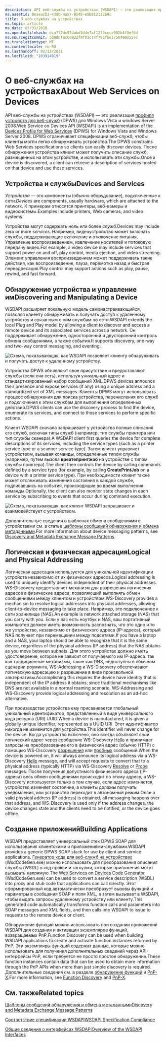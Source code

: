 ```yaml
---
description: API веб-службы на устройствах (WSDAPI) — это реализация профиля устройств для веб-служб (DPWS) для Windows Vista и Windows Server 2008.
ms.assetid: 8eaeacb3-43db-4a57-8548-e5b81213269c
title: О веб-службах на устройствах
ms.topic: article
ms.date: 05/31/2018
ms.openlocfilehash: dca7f7dc97dabd3dde7af12f3cece992b4f0ef6d
ms.sourcegitcommit: 5b98bf8c68922f8f03c14f793fbe17504900559c
ms.translationtype: MT
ms.contentlocale: ru-RU
ms.lasthandoff: 02/12/2021
ms.locfileid: "103914019"
---
```

# <a name="about-web-services-on-devices"></a><span data-ttu-id="8ba53-103">О веб-службах на устройствах</span><span class="sxs-lookup"><span data-stu-id="8ba53-103">About Web Services on Devices</span></span>

<span data-ttu-id="8ba53-104">API веб-службы на устройствах (WSDAPI) — это реализация [профиля устройств для веб-служб](https://specs.xmlsoap.org/ws/2006/02/devprof/) (DPWS) для Windows Vista и windows Server 2008.</span><span class="sxs-lookup"><span data-stu-id="8ba53-104">Web Service on Devices API (WSDAPI) is an implementation of the [Devices Profile for Web Services](https://specs.xmlsoap.org/ws/2006/02/devprof/) (DPWS) for Windows Vista and Windows Server 2008.</span></span> <span data-ttu-id="8ba53-105">DPWS ограничивает спецификации веб-служб, чтобы клиенты могли легко обнаруживать устройства.</span><span class="sxs-lookup"><span data-stu-id="8ba53-105">The DPWS constrains Web Services specifications so clients can easily discover devices.</span></span> <span data-ttu-id="8ba53-106">После обнаружения устройства клиент может получить описание служб, размещенных на этом устройстве, и использовать эти службы.</span><span class="sxs-lookup"><span data-stu-id="8ba53-106">Once a device is discovered, a client can retrieve a description of services hosted on that device and use those services.</span></span>

## <a name="devices-and-services"></a><span data-ttu-id="8ba53-107">Устройства и службы</span><span class="sxs-lookup"><span data-stu-id="8ba53-107">Devices and Services</span></span>

<span data-ttu-id="8ba53-108">*Устройства* — это компоненты (обычно оборудование), подключенные к сети.</span><span class="sxs-lookup"><span data-stu-id="8ba53-108">*Devices* are components, usually hardware, which are attached to the network.</span></span> <span data-ttu-id="8ba53-109">К примерам относятся принтеры, веб-камеры и видеосистемы.</span><span class="sxs-lookup"><span data-stu-id="8ba53-109">Examples include printers, Web cameras, and video systems.</span></span>

<span data-ttu-id="8ba53-110">Устройства могут содержать ноль или более *служб*.</span><span class="sxs-lookup"><span data-stu-id="8ba53-110">Devices may include zero or more *services*.</span></span> <span data-ttu-id="8ba53-111">Например, видеоустройство может включать службы, поддерживающие включение и отключение питания, Управление воспроизведением, извлечение носителей и потоковую передачу видео.</span><span class="sxs-lookup"><span data-stu-id="8ba53-111">For example, a video device may include services that support power on and off, play control, media ejection, and video streaming.</span></span> <span data-ttu-id="8ba53-112">Элемент управления воспроизведением может поддерживать такие действия, как воспроизведение, пауза, перемотка назад и быстрая переадресация.</span><span class="sxs-lookup"><span data-stu-id="8ba53-112">Play control may support actions such as play, pause, rewind, and fast forward.</span></span>

## <a name="discovering-and-manipulating-a-device"></a><span data-ttu-id="8ba53-113">Обнаружение устройства и управление им</span><span class="sxs-lookup"><span data-stu-id="8ba53-113">Discovering and Manipulating a Device</span></span>

<span data-ttu-id="8ba53-114">WSDAPI расширяет локальную модель самонастраивающийся, позволяя клиенту обнаруживать и получать доступ к удаленному устройству и связанным с ним службам по сети.</span><span class="sxs-lookup"><span data-stu-id="8ba53-114">WSDAPI extends the local Plug and Play model by allowing a client to discover and access a remote device and its associated services across a network.</span></span> <span data-ttu-id="8ba53-115">Он поддерживает обнаружение, односторонний и двусторонний контроль обмена сообщениями, а также события.</span><span class="sxs-lookup"><span data-stu-id="8ba53-115">It supports discovery, one-way and two-way control messaging, and eventing.</span></span>

![Схема, показывающая, как WSDAPI позволяет клиенту обнаруживать и получать доступ к удаленному устройству.](images/overview01.png)

<span data-ttu-id="8ba53-117">Устройства DPWS объявляют свое присутствие и предоставляют службы (если они есть), используя уникальный адрес и стандартизированный набор сообщений XML.</span><span class="sxs-lookup"><span data-stu-id="8ba53-117">DPWS devices announce their presence and expose services (if any) using a unique address and a standardized set of XML messages.</span></span> <span data-ttu-id="8ba53-118">Клиенты DPWS могут использовать процесс обнаружения для поиска устройства, перечисления его служб и подключения к этим службам для выполнения определенных действий.</span><span class="sxs-lookup"><span data-stu-id="8ba53-118">DPWS clients can use the discovery process to find the device, enumerate its services, and connect to those services to perform specific actions.</span></span>

<span data-ttu-id="8ba53-119">Клиент WSDAPI сначала запрашивает у устройства полные описания его служб, включая типы служб (например, тип службы принтера или тип службы сканера).</span><span class="sxs-lookup"><span data-stu-id="8ba53-119">A WSDAPI client first queries the device for complete descriptions of its services, including the service types (such as a printer service type or a scanner service type).</span></span> <span data-ttu-id="8ba53-120">Затем клиент управляет устройством, вызывая команды, определенные типом службы (например, путем вызова **креатепринтжоб** на устройстве с типом службы принтера).</span><span class="sxs-lookup"><span data-stu-id="8ba53-120">The client then controls the device by calling commands defined by a service type (for example, by calling **CreatePrintJob** on a device with a printer service type).</span></span> <span data-ttu-id="8ba53-121">При необходимости клиент также может отслеживать изменения состояния в каждой службе, подписавшись на события, происходящие во время выполнения команды.</span><span class="sxs-lookup"><span data-stu-id="8ba53-121">Optionally, the client can also monitor state changes in each service by subscribing to events that occur during command execution.</span></span>

![Схема, показывающая, как клиент WSDAPI запрашивает и взаимодействует с устройством.](images/netdevice01.png)

<span data-ttu-id="8ba53-123">Дополнительные сведения о шаблонах обмена сообщениями с устройствами см. в статье [шаблоны сообщений обнаружения и обмена метаданными](discovery-and-metadata-exchange-message-patterns.md).</span><span class="sxs-lookup"><span data-stu-id="8ba53-123">For more information about device messaging patterns, see [Discovery and Metadata Exchange Message Patterns](discovery-and-metadata-exchange-message-patterns.md).</span></span>

## <a name="logical-and-physical-addressing"></a><span data-ttu-id="8ba53-124">Логическая и физическая адресация</span><span class="sxs-lookup"><span data-stu-id="8ba53-124">Logical and Physical Addressing</span></span>

<span data-ttu-id="8ba53-125">Логическая адресация используется для уникальной идентификации устройств независимо от их физических адресов.</span><span class="sxs-lookup"><span data-stu-id="8ba53-125">Logical addressing is used to uniquely identify devices independent of their physical addresses.</span></span> <span data-ttu-id="8ba53-126">WS-Discovery предоставляет механизм для разрешения логических адресов в физические адреса, позволяющий выполнять обмен сообщениями между клиентом и устройством.</span><span class="sxs-lookup"><span data-stu-id="8ba53-126">WS-Discovery provides a mechanism to resolve logical addresses into physical addresses, allowing client-to-device messaging to take place.</span></span> <span data-ttu-id="8ba53-127">Например, это подключенное к сети хранилище (NAS).</span><span class="sxs-lookup"><span data-stu-id="8ba53-127">An example is network attached storage (NAS) that you carry with you.</span></span> <span data-ttu-id="8ba53-128">Если у вас есть ноутбук и NAS, ваш портативный компьютер должен иметь возможность распознать, что это одно и то же устройство, независимо от физического адреса (IP-адреса), который NAS получает при перемещении между подсетями.</span><span class="sxs-lookup"><span data-stu-id="8ba53-128">If you have a laptop and a NAS, your laptop should be able to recognize that it is the same device, regardless of the physical address (IP address) that the NAS obtains as you move between subnets.</span></span> <span data-ttu-id="8ba53-129">Для этого устройство должно иметь удостоверение, которое не зависит от получаемого им IP-адреса. так как традиционные механизмы, такие как DNS, недоступны в обычном сценарии роуминга, WS-Addressing и WS-Discovery обеспечивают логическую адресацию и разрешение в виде произвольной альтернативы.</span><span class="sxs-lookup"><span data-stu-id="8ba53-129">Accomplishing this requires the device have identity that is independent of the IP address it obtains; since traditional mechanisms like DNS are not available in a normal roaming scenario, WS-Addressing and WS-Discovery provide logical addressing and resolution as an ad-hoc alternative.</span></span>

<span data-ttu-id="8ba53-130">При производстве устройства ему присваивается глобальный уникальный идентификатор, представленный в виде универсального кода ресурса (URI) UUID.</span><span class="sxs-lookup"><span data-stu-id="8ba53-130">When a device is manufactured, it is given a globally unique identifier, represented as a UUID URI.</span></span> <span data-ttu-id="8ba53-131">Этот идентификатор никогда не изменится для устройства.</span><span class="sxs-lookup"><span data-stu-id="8ba53-131">This identifier will never change for the device.</span></span> <span data-ttu-id="8ba53-132">Когда устройство включено, оно всегда объявляет свой логический адрес через сообщение WS-Discovery [Hello](hello-message.md) и принимает запросы на преобразование его в физический адрес (обычно HTTP) с помощью WS-Discovery [разрешения](resolve-message.md) или [пробных](probe-message.md) сообщений.</span><span class="sxs-lookup"><span data-stu-id="8ba53-132">When the device is powered on, it will always announce its logical address via a WS-Discovery [Hello](hello-message.md) message, and will accept requests to convert that to a physical address (typically HTTP) via WS-Discovery [Resolve](resolve-message.md) or [Probe](probe-message.md) messages.</span></span> <span data-ttu-id="8ba53-133">После получения допустимого физического адреса (IP-адреса) весь обмен сообщениями происходит по этому адресу, а WS-Discovery используется только в том случае, если адрес изменяется, устройство изменяет состояние, а клиенты должны получать уведомления, или устройство переходит в автономный режим.</span><span class="sxs-lookup"><span data-stu-id="8ba53-133">Once a valid physical address (IP address) is obtained, all messaging happens over that address, and WS-Discovery is used only if the address changes, the device changes state and the clients need to be notified, or the device goes offline.</span></span>

## <a name="building-applications"></a><span data-ttu-id="8ba53-134">Создание приложений</span><span class="sxs-lookup"><span data-stu-id="8ba53-134">Building Applications</span></span>

<span data-ttu-id="8ba53-135">WSDAPI предоставляет универсальный стек DPWS SOAP для использования клиентскими и приложениями-службами.</span><span class="sxs-lookup"><span data-stu-id="8ba53-135">WSDAPI provides a generic DPWS SOAP stack for use by client and service applications.</span></span> <span data-ttu-id="8ba53-136">[Генератор кода для веб-служб на устройствах](web-services-for-devices-code-generator.md) (WsdCodeGen.exe) можно использовать для преобразования описания службы (WSDL) в код прокси и заглушки, которые приложения могут вызывать напрямую.</span><span class="sxs-lookup"><span data-stu-id="8ba53-136">The [Web Services on Devices Code Generator](web-services-for-devices-code-generator.md) (WsdCodeGen.exe) can be used to convert a service description (WSDL) into proxy and stub code that applications can call directly.</span></span> <span data-ttu-id="8ba53-137">Этот сформированный код автоматически преобразует вызовы функций и параметры в сообщения SOAP и поля XML, а затем вызывает в WSDAPI, чтобы выдать запросы удаленному устройству или клиенту.</span><span class="sxs-lookup"><span data-stu-id="8ba53-137">This generated code automatically transforms function calls and parameters into SOAP messages and XML fields, and then calls into WSDAPI to issue to requests to the remote device or client.</span></span>

<span data-ttu-id="8ba53-138">Обнаружение функций можно использовать при создании приложений WSDAPI для создания и активации экземпляров функций, возвращаемых PnP.</span><span class="sxs-lookup"><span data-stu-id="8ba53-138">Function Discovery can be used when building WSDAPI applications to create and activate function instances returned by PnP.</span></span> <span data-ttu-id="8ba53-139">Эти экземпляры функций содержат данные, которые можно использовать для получения дополнительных сведений через API-интерфейсы PnP, если требуется не просто простое обнаружение.</span><span class="sxs-lookup"><span data-stu-id="8ba53-139">These function instances contain data that can be used to obtain more information through the PnP APIs when more than just simple discovery is required.</span></span> <span data-ttu-id="8ba53-140">Дополнительные сведения см. в разделе [обнаружение функций](/previous-versions/windows/desktop/fundisc/fd-portal) и [PnP-X](/previous-versions/windows/desktop/fundisc/pnp-x).</span><span class="sxs-lookup"><span data-stu-id="8ba53-140">For more information, see [Function Discovery](/previous-versions/windows/desktop/fundisc/fd-portal) and [PnP-X](/previous-versions/windows/desktop/fundisc/pnp-x).</span></span>

## <a name="related-topics"></a><span data-ttu-id="8ba53-141">См. также</span><span class="sxs-lookup"><span data-stu-id="8ba53-141">Related topics</span></span>

<dl> <dt>

[<span data-ttu-id="8ba53-142">Шаблоны сообщений обнаружения и обмена метаданными</span><span class="sxs-lookup"><span data-stu-id="8ba53-142">Discovery and Metadata Exchange Message Patterns</span></span>](discovery-and-metadata-exchange-message-patterns.md)
</dt> <dt>

[<span data-ttu-id="8ba53-143">Соответствие спецификации WSDAPI</span><span class="sxs-lookup"><span data-stu-id="8ba53-143">WSDAPI Specification Compliance</span></span>](wsdapi-specification-compliance.md)
</dt> <dt>

[<span data-ttu-id="8ba53-144">Общие сведения о интерфейсах WSDAPI</span><span class="sxs-lookup"><span data-stu-id="8ba53-144">Overview of the WSDAPI Interfaces</span></span>](overview-of-the-wsdapi-interfaces.md)
</dt> </dl>

 

 
